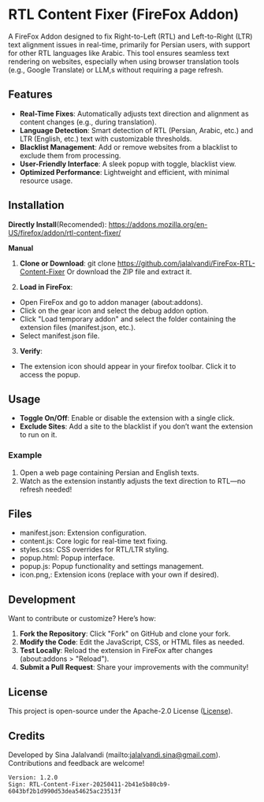 # RTL Content Fixer (FireFox Addon)

A FireFox Addon designed to fix Right-to-Left (RTL) and Left-to-Right (LTR) text alignment issues in real-time, primarily for Persian users, with support for other RTL languages like Arabic. This tool ensures seamless text rendering on websites, especially when using browser translation tools (e.g., Google Translate) or LLM,s without requiring a page refresh.

## Features
- **Real-Time Fixes**: Automatically adjusts text direction and alignment as content changes (e.g., during translation).
- **Language Detection**: Smart detection of RTL (Persian, Arabic, etc.) and LTR (English, etc.) text with customizable thresholds.
- **Blacklist Management**: Add or remove websites from a blacklist to exclude them from processing.
- **User-Friendly Interface**: A sleek popup with toggle, blacklist view.
- **Optimized Performance**: Lightweight and efficient, with minimal resource usage.

## Installation

**Directly Install**(Recomended):
https://addons.mozilla.org/en-US/firefox/addon/rtl-content-fixer/

**Manual**
1. **Clone or Download**:
git clone https://github.com/jalalvandi/FireFox-RTL-Content-Fixer
Or download the ZIP file and extract it.

2. **Load in FireFox**:
- Open FireFox and go to addon manager (about:addons).
- Click on the gear icon and select the debug addon option.
- Click "Load temporary addon" and select the folder containing the extension files (manifest.json, etc.).
- Select manifest.json file.

3. **Verify**:
- The extension icon should appear in your firefox toolbar. Click it to access the popup.

## Usage
- **Toggle On/Off**: Enable or disable the extension with a single click.
- **Exclude Sites**: Add a site to the blacklist if you don’t want the extension to run on it.


### Example
1. Open a web page containing Persian and English texts.
2. Watch as the extension instantly adjusts the text direction to RTL—no refresh needed!

## Files
- manifest.json: Extension configuration.
- content.js: Core logic for real-time text fixing.
- styles.css: CSS overrides for RTL/LTR styling.
- popup.html: Popup interface.
- popup.js: Popup functionality and settings management.
- icon.png,: Extension icons (replace with your own if desired).

## Development
Want to contribute or customize? Here’s how:
1. **Fork the Repository**: Click "Fork" on GitHub and clone your fork.
2. **Modify the Code**: Edit the JavaScript, CSS, or HTML files as needed.
3. **Test Locally**: Reload the extension in FireFox after changes (about:addons > "Reload").
4. **Submit a Pull Request**: Share your improvements with the community!

## License
This project is open-source under the Apache-2.0  License ([License](LICENSE)).

## Credits
Developed by Sina Jalalvandi (mailto:jalalvandi.sina@gmail.com). Contributions and feedback are welcome!

```
Version: 1.2.0
Sign: RTL-Content-Fixer-20250411-2b41e5b80cb9-6043bf2b1d990d53dea54625ac23513f
```
